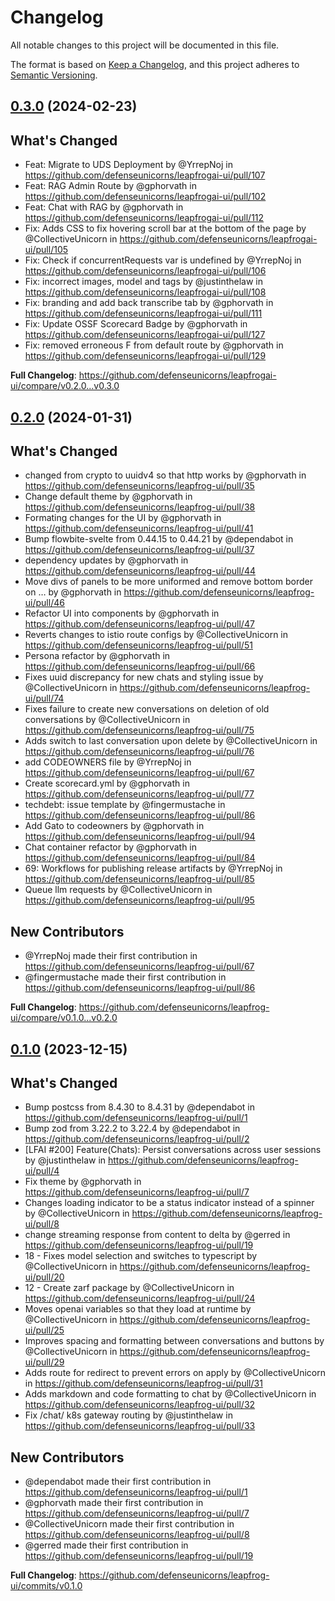 # Changelog

All notable changes to this project will be documented in this file.

The format is based on [Keep a Changelog](https://keepachangelog.com/en/1.0.0/),
and this project adheres to [Semantic Versioning](https://semver.org/spec/v2.0.0.html).

## [0.3.0](https://github.com/defenseunicorns/leapfrog-ui/compare/v0.3.0) (2024-02-23)

## What's Changed
* Feat: Migrate to UDS Deployment by @YrrepNoj in https://github.com/defenseunicorns/leapfrogai-ui/pull/107
* Feat: RAG Admin Route by @gphorvath in https://github.com/defenseunicorns/leapfrogai-ui/pull/102
* Feat: Chat with RAG by @gphorvath in https://github.com/defenseunicorns/leapfrogai-ui/pull/112
* Fix: Adds CSS to fix hovering scroll bar at the bottom of the page by @CollectiveUnicorn in https://github.com/defenseunicorns/leapfrogai-ui/pull/105
* Fix: Check if concurrentRequests var is undefined by @YrrepNoj in https://github.com/defenseunicorns/leapfrogai-ui/pull/106
* Fix: incorrect images, model and tags by @justinthelaw in https://github.com/defenseunicorns/leapfrogai-ui/pull/108
* Fix: branding and add back transcribe tab by @gphorvath in https://github.com/defenseunicorns/leapfrogai-ui/pull/111
* Fix: Update OSSF Scorecard Badge by @gphorvath in https://github.com/defenseunicorns/leapfrogai-ui/pull/127
* Fix: removed erroneous F from default route by @gphorvath in https://github.com/defenseunicorns/leapfrogai-ui/pull/129

**Full Changelog**: https://github.com/defenseunicorns/leapfrogai-ui/compare/v0.2.0...v0.3.0

## [0.2.0](https://github.com/defenseunicorns/leapfrog-ui/compare/v0.2.0...v0.3.0) (2024-01-31)

## What's Changed
* changed from crypto to uuidv4 so that http works by @gphorvath in https://github.com/defenseunicorns/leapfrog-ui/pull/35
* Change default theme by @gphorvath in https://github.com/defenseunicorns/leapfrog-ui/pull/38
* Formating changes for the UI by @gphorvath in https://github.com/defenseunicorns/leapfrog-ui/pull/41
* Bump flowbite-svelte from 0.44.15 to 0.44.21 by @dependabot in https://github.com/defenseunicorns/leapfrog-ui/pull/37
* dependency updates by @gphorvath in https://github.com/defenseunicorns/leapfrog-ui/pull/44
* Move divs of panels to be more uniformed and remove bottom border on … by @gphorvath in https://github.com/defenseunicorns/leapfrog-ui/pull/46
* Refactor UI into components by @gphorvath in https://github.com/defenseunicorns/leapfrog-ui/pull/47
* Reverts changes to istio route configs by @CollectiveUnicorn in https://github.com/defenseunicorns/leapfrog-ui/pull/51
* Persona refactor by @gphorvath in https://github.com/defenseunicorns/leapfrog-ui/pull/66
* Fixes uuid discrepancy for new chats and styling issue by @CollectiveUnicorn in https://github.com/defenseunicorns/leapfrog-ui/pull/74
* Fixes failure to create new conversations on deletion of old conversations by @CollectiveUnicorn in https://github.com/defenseunicorns/leapfrog-ui/pull/75
* Adds switch to last conversation upon delete by @CollectiveUnicorn in https://github.com/defenseunicorns/leapfrog-ui/pull/76
* add CODEOWNERS file by @YrrepNoj in https://github.com/defenseunicorns/leapfrog-ui/pull/67
* Create scorecard.yml by @gphorvath in https://github.com/defenseunicorns/leapfrog-ui/pull/77
* techdebt: issue template by @fingermustache in https://github.com/defenseunicorns/leapfrog-ui/pull/86
* Add Gato to codeowners by @gphorvath in https://github.com/defenseunicorns/leapfrog-ui/pull/94
* Chat container refactor by @gphorvath in https://github.com/defenseunicorns/leapfrog-ui/pull/84
* 69: Workflows for publishing release artifacts by @YrrepNoj in https://github.com/defenseunicorns/leapfrog-ui/pull/85
* Queue llm requests by @CollectiveUnicorn in https://github.com/defenseunicorns/leapfrog-ui/pull/95

## New Contributors
* @YrrepNoj made their first contribution in https://github.com/defenseunicorns/leapfrog-ui/pull/67
* @fingermustache made their first contribution in https://github.com/defenseunicorns/leapfrog-ui/pull/86

**Full Changelog**: https://github.com/defenseunicorns/leapfrog-ui/compare/v0.1.0...v0.2.0

## [0.1.0](https://github.com/defenseunicorns/leapfrog-ui/compare/v0.1.0...v0.2.0) (2023-12-15)

## What's Changed
* Bump postcss from 8.4.30 to 8.4.31 by @dependabot in https://github.com/defenseunicorns/leapfrog-ui/pull/1
* Bump zod from 3.22.2 to 3.22.4 by @dependabot in https://github.com/defenseunicorns/leapfrog-ui/pull/2
* [LFAI #200] Feature(Chats): Persist conversations across user sessions by @justinthelaw in https://github.com/defenseunicorns/leapfrog-ui/pull/4
* Fix theme by @gphorvath in https://github.com/defenseunicorns/leapfrog-ui/pull/7
* Changes loading indicator to be a status indicator instead of a spinner by @CollectiveUnicorn in https://github.com/defenseunicorns/leapfrog-ui/pull/8
* change streaming response from content to delta by @gerred in https://github.com/defenseunicorns/leapfrog-ui/pull/19
* 18 - Fixes model selection and switches to typescript by @CollectiveUnicorn in https://github.com/defenseunicorns/leapfrog-ui/pull/20
* 12 - Create zarf package by @CollectiveUnicorn in https://github.com/defenseunicorns/leapfrog-ui/pull/24
* Moves openai variables so that they load at runtime by @CollectiveUnicorn in https://github.com/defenseunicorns/leapfrog-ui/pull/25
* Improves spacing and formatting between conversations and buttons by @CollectiveUnicorn in https://github.com/defenseunicorns/leapfrog-ui/pull/29
* Adds route for redirect to prevent errors on apply by @CollectiveUnicorn in https://github.com/defenseunicorns/leapfrog-ui/pull/31
* Adds markdown and code formatting to chat by @CollectiveUnicorn in https://github.com/defenseunicorns/leapfrog-ui/pull/32
* Fix /chat/ k8s gateway routing by @justinthelaw in https://github.com/defenseunicorns/leapfrog-ui/pull/33

## New Contributors
* @dependabot made their first contribution in https://github.com/defenseunicorns/leapfrog-ui/pull/1
* @gphorvath made their first contribution in https://github.com/defenseunicorns/leapfrog-ui/pull/7
* @CollectiveUnicorn made their first contribution in https://github.com/defenseunicorns/leapfrog-ui/pull/8
* @gerred made their first contribution in https://github.com/defenseunicorns/leapfrog-ui/pull/19

**Full Changelog**: https://github.com/defenseunicorns/leapfrog-ui/commits/v0.1.0
